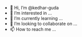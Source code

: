- 👋 Hi, I’m @kedhar-guda
- 👀 I’m interested in ...
- 🌱 I’m currently learning ...
- 💞️ I’m looking to collaborate on ...
- 📫 How to reach me ...

<!---
kedhar-guda/kedhar-guda is a ✨ special ✨ repository because its `README.md` (this file) appears on your GitHub profile.
You can click the Preview link to take a look at your changes.
--->

